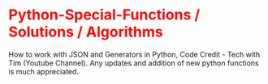 # <h1><font color='Red'> Python-Special-Functions / Solutions / Algorithms </font></h1>
How to work with JSON and Generators in Python, Code Credit - Tech with Tim (Youtube Channel). Any updates and addition of new python functions is much appreciated.
